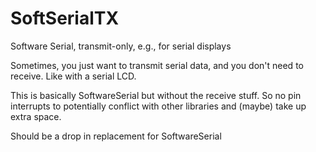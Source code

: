 # SoftSerialTX
Software Serial, transmit-only, e.g., for serial displays

Sometimes, you just want to transmit serial data, and you don't need to receive. Like with a serial LCD.

This is basically SoftwareSerial but without the receive stuff. So no pin interrupts to potentially conflict
with other libraries and (maybe) take up extra space.

Should be a drop in replacement for SoftwareSerial

